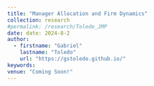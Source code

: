 ```yaml
---
title: "Manager Allocation and Firm Dynamics"
collection: research
#permalink: /research/Toledo_JMP
date: date: 2024-8-2
author:
  - firstname: "Gabriel"
    lastname: "Toledo"
    url: "https://gstoledo.github.io/"
keywords: 
venue: "Coming Soon!" 
---
```



